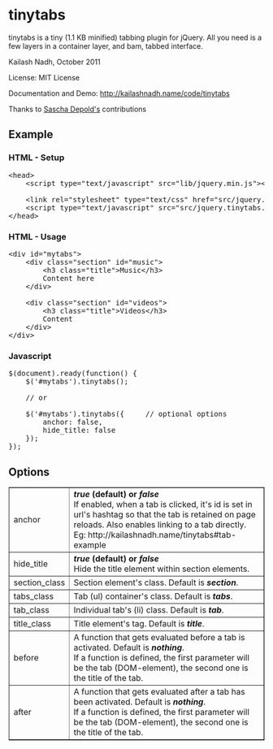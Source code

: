 # tinytabs
tinytabs is a tiny (1.1 KB minified) tabbing plugin for jQuery. All you need is a few layers in a container layer, and bam, tabbed interface.

Kailash Nadh, October 2011

License:	MIT License

Documentation and Demo: http://kailashnadh.name/code/tinytabs

Thanks to [Sascha Depold's](http://depold.com) contributions

## Example

### HTML - Setup
<pre>
&lt;head&gt;
	&lt;script type="text/javascript" src="lib/jquery.min.js"&gt;&lt;/script&gt;

	&lt;link rel="stylesheet" type="text/css" href="src/jquery.tinytabs.css"/&gt;
	&lt;script type="text/javascript" src="src/jquery.tinytabs.min.js"&gt;&lt;/script&gt;
&lt;/head&gt;
</pre>

### HTML - Usage
<pre>
&lt;div id=&quot;mytabs&quot;&gt;
	&lt;div class=&quot;section&quot; id=&quot;music&quot;&gt;
		&lt;h3 class=&quot;title&quot;&gt;Music&lt;/h3&gt;
		Content here
	&lt;/div&gt;

	&lt;div class=&quot;section&quot; id=&quot;videos&quot;&gt;
		&lt;h3 class=&quot;title&quot;&gt;Videos&lt;/h3&gt;
		Content
	&lt;/div&gt;
&lt;/div&gt;
</pre>

### Javascript
<pre>
$(document).ready(function() {
	$('#mytabs').tinytabs();

	// or

	$('#mytabs').tinytabs({		// optional options
		anchor: false,
		hide_title: false
	});
});
</pre>

## Options
<table border="1">
	<tbody>
		<tr>
			<td>anchor</td>
			<td>
				<strong><em>true</em> (default) or <em>false</em></strong><br />
				If enabled, when a tab is clicked, it's id is set in url's hashtag so that the tab
				is retained on page reloads. Also enables linking to a tab directly.<br />
				Eg: http://kailashnadh.name/tinytabs#tab-example
			</td>
		</tr>
		<tr>
			<td>hide_title</td>
			<td>
				<strong><em>true</em> (default) or <em>false</em></strong><br />
				Hide the title element within section elements.
			</td>
		</tr>
		<tr>
			<td>section_class</td>
			<td>
				Section element's class. Default is <strong><em>section</em></strong>.
			</td>
		</tr>
		<tr>
			<td>tabs_class</td>
			<td>
				Tab (ul) container's class. Default is <strong><em>tabs</em></strong>.
			</td>
		</tr>
		<tr>
			<td>tab_class</td>
			<td>
				Individual tab's (li) class. Default is <strong><em>tab</em></strong>.
			</td>
		</tr>
		<tr>
			<td>title_class</td>
			<td>
				Title element's tag. Default is <strong><em>title</em></strong>.
			</td>
		</tr>
		<tr>
			<td>before</td>
			<td>
				A function that gets evaluated before a tab is activated. Default is <strong><em>nothing</em></strong>.<br/>
				If a function is defined, the first parameter will be the tab (DOM-element), the second one is the title of the tab.
			</td>
		</tr>
		<tr>
			<td>after</td>
			<td>
				A function that gets evaluated after a tab has been activated. Default is <strong><em>nothing</em></strong>.<br/>
				If a function is defined, the first parameter will be the tab (DOM-element), the second one is the title of the tab.
			</td>
		</tr>
	</tbody>
</table>
